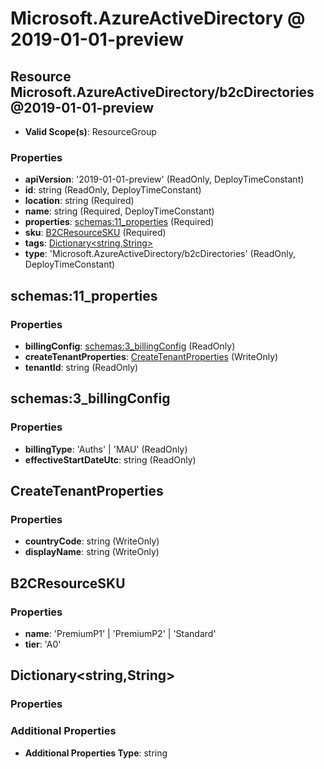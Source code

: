 # Microsoft.AzureActiveDirectory @ 2019-01-01-preview

## Resource Microsoft.AzureActiveDirectory/b2cDirectories@2019-01-01-preview
* **Valid Scope(s)**: ResourceGroup
### Properties
* **apiVersion**: '2019-01-01-preview' (ReadOnly, DeployTimeConstant)
* **id**: string (ReadOnly, DeployTimeConstant)
* **location**: string (Required)
* **name**: string (Required, DeployTimeConstant)
* **properties**: [schemas:11_properties](#schemas11properties) (Required)
* **sku**: [B2CResourceSKU](#b2cresourcesku) (Required)
* **tags**: [Dictionary<string,String>](#dictionarystringstring)
* **type**: 'Microsoft.AzureActiveDirectory/b2cDirectories' (ReadOnly, DeployTimeConstant)

## schemas:11_properties
### Properties
* **billingConfig**: [schemas:3_billingConfig](#schemas3billingconfig) (ReadOnly)
* **createTenantProperties**: [CreateTenantProperties](#createtenantproperties) (WriteOnly)
* **tenantId**: string (ReadOnly)

## schemas:3_billingConfig
### Properties
* **billingType**: 'Auths' | 'MAU' (ReadOnly)
* **effectiveStartDateUtc**: string (ReadOnly)

## CreateTenantProperties
### Properties
* **countryCode**: string (WriteOnly)
* **displayName**: string (WriteOnly)

## B2CResourceSKU
### Properties
* **name**: 'PremiumP1' | 'PremiumP2' | 'Standard'
* **tier**: 'A0'

## Dictionary<string,String>
### Properties
### Additional Properties
* **Additional Properties Type**: string

